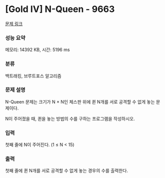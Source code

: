 # [Gold IV] N-Queen - 9663 

[문제 링크](https://www.acmicpc.net/problem/9663) 

### 성능 요약

메모리: 14392 KB, 시간: 5196 ms

### 분류

백트래킹, 브루트포스 알고리즘

### 문제 설명

<p style="user-select: auto;">N-Queen 문제는 크기가 N × N인 체스판 위에 퀸 N개를 서로 공격할 수 없게 놓는 문제이다.</p>

<p style="user-select: auto;">N이 주어졌을 때, 퀸을 놓는 방법의 수를 구하는 프로그램을 작성하시오.</p>

### 입력 

 <p style="user-select: auto;">첫째 줄에 N이 주어진다. (1 ≤ N < 15)</p>

### 출력 

 <p style="user-select: auto;">첫째 줄에 퀸 N개를 서로 공격할 수 없게 놓는 경우의 수를 출력한다.</p>

